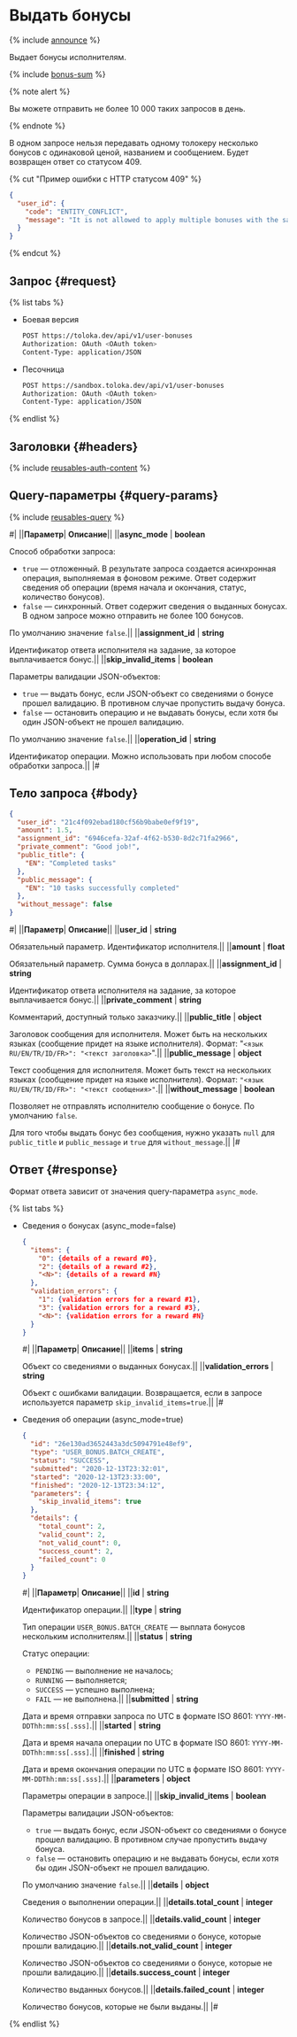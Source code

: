 # Выдать бонусы

{% include [announce](../_includes/announce.md) %}

Выдает бонусы исполнителям.

{% include [bonus-sum](../_includes/concepts/bonus/id-bonus/sum.md) %}

{% note alert %}

Вы можете отправить не более 10 000 таких запросов в день.

{% endnote %}

В одном запросе нельзя передавать одному толокеру несколько бонусов с одинаковой ценой, названием и сообщением. Будет возвращен ответ со статусом 409.

{% cut "Пример ошибки c HTTP статусом 409" %}

```json
{
  "user_id": {
    "code": "ENTITY_CONFLICT",
    "message": "It is not allowed to apply multiple bonuses with the same amount, title, message and comment to same user in single operation"
  }
}
```

{% endcut %}

## Запрос {#request}

{% list tabs %}

- Боевая версия

    ```bash
    POST https://toloka.dev/api/v1/user-bonuses
    Authorization: OAuth <OAuth token>
    Content-Type: application/JSON
    ```

- Песочница

    ```bash
    POST https://sandbox.toloka.dev/api/v1/user-bonuses
    Authorization: OAuth <OAuth token>
    Content-Type: application/JSON
    ```

{% endlist %}

## Заголовки {#headers}

{% include [reusables-auth-content](../_includes/reusables/id-reusables/auth-content.md) %}

## Query-параметры {#query-params}

{% include [reusables-query](../_includes/reusables/id-reusables/query.md) %}

#|
||**Параметр**| **Описание**||
||**async_mode** | **boolean**

Способ обработки запроса:

- `true` — отложенный. В результате запроса создается асинхронная операция, выполняемая в фоновом режиме. Ответ содержит сведения об операции (время начала и окончания, статус, количество бонусов).
- `false` — синхронный. Ответ содержит сведения о выданных бонусах. В одном запросе можно отправить не более 100 бонусов.

По умолчанию значение `false`.||
||**assignment_id** | **string**

Идентификатор ответа исполнителя на задание, за которое выплачивается бонус.||
||**skip_invalid_items** | **boolean**

Параметры валидации JSON-объектов:

- `true` — выдать бонус, если JSON-объект со сведениями о бонусе прошел валидацию. В противном случае пропустить выдачу бонуса.
- `false` — остановить операцию и не выдавать бонусы, если хотя бы один JSON-объект не прошел валидацию.

По умолчанию значение `false`.||
||**operation_id** | **string**

Идентификатор операции. Можно использовать при любом способе обработки запроса.||
|#

## Тело запроса {#body}

```json
{
  "user_id": "21c4f092ebad180cf56b9babe0ef9f19",
  "amount": 1.5,
  "assignment_id": "6946cefa-32af-4f62-b530-8d2c71fa2966",
  "private_comment": "Good job!",
  "public_title": {
    "EN": "Completed tasks"
  },
  "public_message": {
    "EN": "10 tasks successfully completed"
  },
  "without_message": false
}
```

#|
||**Параметр**| **Описание**||
||**user_id** | **string**

Обязательный параметр. Идентификатор исполнителя.||
||**amount** | **float**

Обязательный параметр. Сумма бонуса в долларах.||
||**assignment_id** | **string**

Идентификатор ответа исполнителя на задание, за которое выплачивается бонус.||
||**private_comment** | **string**

Комментарий, доступный только заказчику.||
||**public_title** | **object**

Заголовок сообщения для исполнителя. Может быть на нескольких языках (сообщение придет на языке исполнителя). Формат: "`<язык RU/EN/TR/ID/FR>": "<текст заголовка>`".||
||**public_message** | **object**

Текст сообщения для исполнителя. Может быть текст на нескольких языках (сообщение придет на языке исполнителя). Формат: `"<язык RU/EN/TR/ID/FR>": "<текст сообщения>"`.||
||**without_message** | **boolean**

Позволяет не отправлять исполнителю сообщение о бонусе. По умолчанию `false`.

Для того чтобы выдать бонус без сообщения, нужно указать `null` для `public_title` и `public_message` и `true` для `without_message`.||
|#

## Ответ {#response}

Формат ответа зависит от значения query-параметра `async_mode`.

{% list tabs %}

- Сведения о бонусах (async_mode=false)

  ```json
  {
    "items": {
      "0": {details of a reward #0},
      "2": {details of a reward #2},
      "<N>": {details of a reward #N}
    },
    "validation_errors": {
      "1": {validation errors for a reward #1},
      "3": {validation errors for a reward #3},
      "<N>": {validation errors for a reward #N}
    }
  }
  ```

  #|
  ||**Параметр**| **Описание**||
  ||**items** | **string**

  Объект со сведениями о выданных бонусах.||
  ||**validation_errors** | **string**

  Объект с ошибками валидации. Возвращается, если в запросе используется параметр `skip_invalid_items=true`.||
  |#

- Сведения об операции (async_mode=true)

  ```json
  {
    "id": "26e130ad3652443a3dc5094791e48ef9",
    "type": "USER_BONUS.BATCH_CREATE",
    "status": "SUCCESS",
    "submitted": "2020-12-13T23:32:01",
    "started": "2020-12-13T23:33:00",
    "finished": "2020-12-13T23:34:12",
    "parameters": {
      "skip_invalid_items": true
    },
    "details": {
      "total_count": 2,
      "valid_count": 2,
      "not_valid_count": 0,
      "success_count": 2,
      "failed_count": 0
    }
  }
  ```

  #|
  ||**Параметр**| **Описание**||
  ||**id** | **string**

  Идентификатор операции.||
  ||**type** | **string**

  Тип операции `USER_BONUS.BATCH_CREATE` — выплата бонусов нескольким исполнителям.||
  ||**status** | **string**

  Статус операции:

  - `PENDING` — выполнение не началось;
  - `RUNNING` — выполняется;
  - `SUCCESS` — успешно выполнена;
  - `FAIL` — не выполнена.||
  ||**submitted** | **string**

  Дата и время отправки запроса по UTC в формате ISO 8601: `YYYY-MM-DDThh:mm:ss[.sss]`.||
  ||**started** | **string**

  Дата и время начала операции по UTC в формате ISO 8601: `YYYY-MM-DDThh:mm:ss[.sss]`.||
  ||**finished** | **string**

  Дата и время окончания операции по UTC в формате ISO 8601: `YYYY-MM-DDThh:mm:ss[.sss]`.||
  ||**parameters** | **object**

  Параметры операции в запросе.||
  ||**skip_invalid_items** | **boolean**

  Параметры валидации JSON-объектов:

  - `true` — выдать бонус, если JSON-объект со сведениями о бонусе прошел валидацию. В противном случае пропустить выдачу бонуса.
  - `false` — остановить операцию и не выдавать бонусы, если хотя бы один JSON-объект не прошел валидацию.

  По умолчанию значение `false`.||
  ||**details** | **object**

  Сведения о выполнении операции.||
  ||**details.total_count** | **integer**

  Количество бонусов в запросе.||
  ||**details.valid_count** | **integer**

  Количество JSON-объектов со сведениями о бонусе, которые прошли валидацию.||
  ||**details.not_valid_count** | **integer**

  Количество JSON-объектов со сведениями о бонусе, которые не прошли валидацию.||
  ||**details.success_count** | **integer**

  Количество выданных бонусов.||
  ||**details.failed_count** | **integer**

  Количество бонусов, которые не были выданы.||
  |#

{% endlist %}